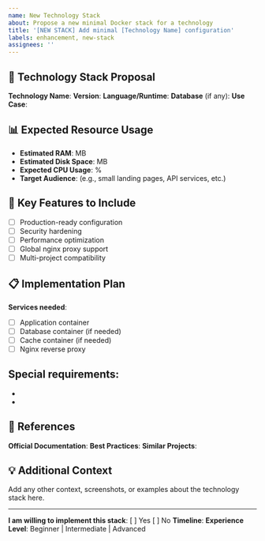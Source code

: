 ```yaml
---
name: New Technology Stack
about: Propose a new minimal Docker stack for a technology
title: '[NEW STACK] Add minimal [Technology Name] configuration'
labels: enhancement, new-stack
assignees: ''
---
```


## 🚀 Technology Stack Proposal

**Technology Name**: 
**Version**: 
**Language/Runtime**: 
**Database** (if any): 
**Use Case**: 

## 📊 Expected Resource Usage

- **Estimated RAM**: MB
- **Estimated Disk Space**: MB
- **Expected CPU Usage**: %
- **Target Audience**: (e.g., small landing pages, API services, etc.)

## 🎯 Key Features to Include

- [ ] Production-ready configuration
- [ ] Security hardening
- [ ] Performance optimization
- [ ] Global nginx proxy support
- [ ] Multi-project compatibility

## 📋 Implementation Plan

**Services needed**:
- [ ] Application container
- [ ] Database container (if needed)
- [ ] Cache container (if needed)
- [ ] Nginx reverse proxy

**Special requirements**:
- 
- 
- 

## 🔗 References

**Official Documentation**: 
**Best Practices**: 
**Similar Projects**: 

## 💡 Additional Context

Add any other context, screenshots, or examples about the technology stack here.

---

**I am willing to implement this stack**: [ ] Yes [ ] No
**Timeline**: 
**Experience Level**: Beginner | Intermediate | Advanced 